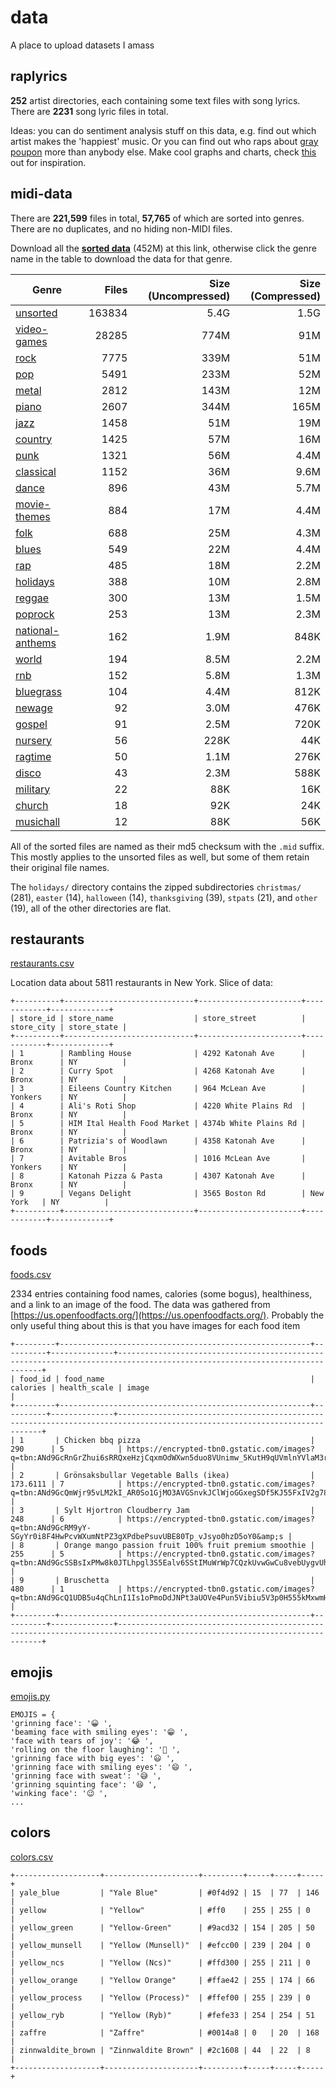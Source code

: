 # data

A place to upload datasets I amass

## raplyrics

**252** artist directories, each containing some text files with song lyrics. There are **2231** song lyric files in total.

Ideas: you can do sentiment analysis stuff on this data, e.g. find out which artist makes the 'happiest' music. Or you can find out who raps about [gray poupon](https://www.youtube.com/watch?v=jOgPk5T1xi0) more than anybody else. Make cool graphs and charts, check [this](https://pudding.cool/projects/vocabulary/) out for inspiration.

## midi-data

There are **221,599** files in total, **57,765** of which are sorted into genres.
There are no duplicates, and no hiding non-MIDI files.

Download all the **[sorted data](https://mega.nz/file/Ygoi3Ywa#lVZZcBrLEcQXfjf6fQZ0XvPScw0cG011yKk93NfJxaw)** (452M) at this link, otherwise click the genre name
 in the table to download the data for that genre.

| Genre            | Files  | Size (Uncompressed) | Size (Compressed) |
| ---------------- | -----: | ------------------: | ----------------: |
| [unsorted](https://mega.nz/file/J54wjS4J#1I9UiC6TFLXoaGqG-lOJjEd_8Ymc7xxwTwUD6vo6_RU)         | 163834 | 5.4G                | 1.5G              |
| [video-games](https://mega.nz/file/wtxSmYZC#UFltwzCGl2AEAqA7acZXHJLDGmNpRZvP9Nq0tTdBt9M)      | 28285  | 774M                | 91M               |
| [rock](https://mega.nz/file/5hpCEQxS#jddrDSAntMIH9mgdIFWXnL1H-pLVzYCXcOyiH7hcqeg)             | 7775   | 339M                | 51M               |
| [pop](https://mega.nz/file/lt5QAA7D#SVs9N5l7cFhjTOJyPMJhLG2fCYLBoo39s-ap6M35kwQ)              | 5491   | 233M                | 52M               |
| [metal](https://mega.nz/file/Jw4wTQ7I#Dh4GRtPgRZz530ledX_gjK7IVMfgb9HbUkpCsVphKJY)            | 2812   | 143M                | 12M               |
| [piano](https://mega.nz/file/sxxy1ALS#xFp5J2ZR_7W0ZMFDv_q7vuZ1VDc0gZgdLgyRYDHfCj0)            | 2607   | 344M                | 165M              |
| [jazz](https://mega.nz/file/hk4UlKBA#JcFcoohM9n1vPmkD0iMBSjvQE-gVILHhtYensjbpt9I)             | 1458   | 51M                 | 19M               |
| [country](https://mega.nz/file/pkwQTaxZ#QxQ6N99oVpp5ovshB0Il9HjirYSBuasAznxyLd5enF8)          | 1425   | 57M                 | 16M               |
| [punk](https://mega.nz/file/B8hGTK4K#oZKKk5HMCAfcXIO5cs2I9WoV-x9d9VJizDwY4_yG9rA)             | 1321   | 56M                 | 4.4M              |
| [classical](https://mega.nz/file/0tx02KJA#3lmDOzX1zfCWmks3qgKIxmZdEBrcKYgWQylg15nxBSg)        | 1152   | 36M                 | 9.6M              |
| [dance](https://mega.nz/file/wk5mFARB#5d4zKZPc5QxVRn3ZDUoeIhttBV1qL5ENs1EoOE3l4iM)            | 896    | 43M                 | 5.7M              |
| [movie-themes](https://mega.nz/file/thhwAaSb#IHLZzoSVYlfNBfvLod2F9UhzuN7VPpth-JRjXwB-RL4)     | 884    | 17M                 | 4.4M              |
| [folk](https://mega.nz/file/Zh4mBY5B#QxcD6jU1p2l9Pbggv4ok9-02D2Gb_IsyArb9Tx8Xkkc)             | 688    | 25M                 | 4.3M              |
| [blues](https://mega.nz/file/cwogjabT#A1NVspJY05usl0eEwmVwOQdcy_JYU_oCfkZpDQHKuVo)            | 549    | 22M                 | 4.4M              |
| [rap](https://mega.nz/file/wh5A2IhA#70BsDwPtkecXzm13wCTh7nuXMk0UV53cidRD2GVam78)              | 485    | 18M                 | 2.2M              |
| [holidays](https://mega.nz/file/l44mhaZC#TtbZ-Jgi0ytwXUkhHGTqniYSqc1bUGdhyK1YRfMMhvY)         | 388    | 10M                 | 2.8M              |
| [reggae](https://mega.nz/file/R1g2DYqa#NKPxcYBBvx4li9fcSIVIb3zfaow7m_yuyO1TIrhwBKU)           | 300    | 13M                 | 1.5M              |
| [poprock](https://mega.nz/file/gl5iUagR#l4FyQrNubpIp8pZCvsjgDiVxa1y2LknIFKVXwnyeek8)          | 253    | 13M                 | 2.3M              |
| [national-anthems](https://mega.nz/file/914wgYLY#wYPq9-lDT83bTTco8uJ4ZJX1X-UhQnLtxIvLD2A7ATg) | 162    | 1.9M                | 848K              |
| [world](https://mega.nz/file/4wwC1CwB#EmLrv7Kfpmi6WcEphqS1Gk-HeKlxtBcE9vRQi0U2n1o)            | 194    | 8.5M                | 2.2M              |
| [rnb](https://mega.nz/file/xl5GCA6B#ABzeSAp-j3dtha2erWd7rL30QpVHh8hVJSZNtvIOrKs)              | 152    | 5.8M                | 1.3M              |
| [bluegrass](https://mega.nz/file/45hCzIya#KbhkzK1pfYsgfkSOqo7UhnThqAqZhIXrysuQMx3CvXo)        | 104    | 4.4M                | 812K              |
| [newage](https://mega.nz/file/xsgmHC4Z#IBJLHiKZ92z2G7zUxt1J_djD-AZuhwyw0MixWqNuyng)           | 92     | 3.0M                | 476K              |
| [gospel](https://mega.nz/file/05wwGIIL#wO-sT82RH4Y6dvMTEPcvMdKYe1bqhRtUrGNwOm0f7Pk)           | 91     | 2.5M                | 720K              |
| [nursery](https://mega.nz/file/0wgA2apD#dukRuNXXPIv-KcISN-jRGuY-obJ0Dx4HXBRhboLQuQs)          | 56     | 228K                | 44K               |
| [ragtime](https://mega.nz/file/M1gUVY5S#r0R26ORnAveoHoJAj_qhg5TBSfxo5wtSZW3Q9nHvdHM)          | 50     | 1.1M                | 276K              |
| [disco](https://mega.nz/file/Rw5EFIpA#P0s1aYn8KIdRp95Sky0ojOglP3Pdy0hOIyH0qg8TxEA)            | 43     | 2.3M                | 588K              |
| [military](https://mega.nz/file/co5U3IDL#CRpoGfRzDHQUXoUB0YuDHLeOgVkGl6Hv1Zi4nKgzBXE)         | 22     | 88K                 | 16K               |
| [church](https://mega.nz/file/FtxiBShD#7f8MuxkIh7a9FrHpgBUeFyU3qjnsOas4BFjang28dWY)           | 18     | 92K                 | 24K               |
| [musichall](https://mega.nz/file/Qs5w0agL#0nQV3BY9XAKjyCJPVYi2FDJ9inysYOE8Izy0qVOBhQM)        | 12     | 88K                 | 56K               |

All of the sorted files are named as their md5 checksum with the `.mid` suffix. This mostly applies to the unsorted files as well, but some of them retain their original file names.

The `holidays/` directory contains the zipped subdirectories `christmas/` (281), `easter` (14), `halloween` (14), `thanksgiving` (39), `stpats` (21), and `other` (19), all of the other directories are flat.

## restaurants

[restaurants.csv](https://github.com/joshnatis/data/blob/master/restaurants.csv)

Location data about 5811 restaurants in New York. Slice of data:

```
+----------+-----------------------------+-----------------------+------------+-------------+
| store_id | store_name                  | store_street          | store_city | store_state |
+----------+-----------------------------+-----------------------+------------+-------------+
| 1        | Rambling House              | 4292 Katonah Ave      | Bronx      | NY          |
| 2        | Curry Spot                  | 4268 Katonah Ave      | Bronx      | NY          |
| 3        | Eileens Country Kitchen     | 964 McLean Ave        | Yonkers    | NY          |
| 4        | Ali's Roti Shop             | 4220 White Plains Rd  | Bronx      | NY          |
| 5        | HIM Ital Health Food Market | 4374b White Plains Rd | Bronx      | NY          |
| 6        | Patrizia's of Woodlawn      | 4358 Katonah Ave      | Bronx      | NY          |
| 7        | Avitable Bros               | 1016 McLean Ave       | Yonkers    | NY          |
| 8        | Katonah Pizza & Pasta       | 4307 Katonah Ave      | Bronx      | NY          |
| 9        | Vegans Delight              | 3565 Boston Rd        | New York   | NY          |
+----------+-----------------------------+-----------------------+------------+-------------+
```

## foods

[foods.csv](https://github.com/joshnatis/data/blob/master/foods.csv)

2334 entries containing food names, calories (some bogus), healthiness, and a link to an image of the food. The data was gathered from [https://us.openfoodfacts.org/](https://us.openfoodfacts.org/). Probably the only useful thing about this is that you have images for each food item

```
+---------+--------------------------------------------------------+----------+--------------+---------------------------------------------------------------------------------------------------------------------------+
| food_id | food_name                                              | calories | health_scale | image                                                                                                                     |
+---------+--------------------------------------------------------+----------+--------------+---------------------------------------------------------------------------------------------------------------------------+
| 1       | Chicken bbq pizza                                      | 290      | 5            | https://encrypted-tbn0.gstatic.com/images?q=tbn:ANd9GcRnGrZhui6sRRQxeHzjCqxmOdWXwn5duo8VUnimw_5KutH9qUVmlnYVlaM3r1Y&amp;s |
| 2       | Grönsaksbullar Vegetable Balls (ikea)                  | 173.6111 | 7            | https://encrypted-tbn0.gstatic.com/images?q=tbn:ANd9GcQmWjr95vLM2kI_AR0So1GjMO3AVGSnvkJClWjoGGxegSDf5KJ55FxIV2g78A&amp;s  |
| 3       | Sylt Hjortron Cloudberry Jam                           | 248      | 6            | https://encrypted-tbn0.gstatic.com/images?q=tbn:ANd9GcRM9yY-SGyYr0i8F4HwPcvWXumNtPZ3gXPdbePsuvUBE80Tp_vJsyo0hzD5oY0&amp;s |
| 8       | Orange mango passion fruit 100% fruit premium smoothie | 255      | 5            | https://encrypted-tbn0.gstatic.com/images?q=tbn:ANd9GcSSBsIxPMw8k0JTLhpgl3S5Ealv6SStIMuWrWp7CQzkUvwGwCu8vebUygvUhA&amp;s  |
| 9       | Bruschetta                                             | 480      | 1            | https://encrypted-tbn0.gstatic.com/images?q=tbn:ANd9GcQ1UDB5u4qChLnI1Is1oPmoDdJNPt3aUOVe4Pun5Vibiu5V3p0H555kMxwmHOM&amp;s |
+---------+--------------------------------------------------------+----------+--------------+---------------------------------------------------------------------------------------------------------------------------+
```

## emojis

[emojis.py](https://github.com/joshnatis/data/blob/master/emojis.py)

```
EMOJIS = {
'grinning face': '😀 ',
'beaming face with smiling eyes': '😁 ',
'face with tears of joy': '😂 ',
'rolling on the floor laughing': '🤣 ',
'grinning face with big eyes': '😃 ',
'grinning face with smiling eyes': '😄 ',
'grinning face with sweat': '😅 ',
'grinning squinting face': '😆 ',
'winking face': '😉 ',
...
```

## colors

[colors.csv](https://github.com/joshnatis/data/blob/master/colors.csv)

```
+-------------------+---------------------+---------+-----+-----+-----+
| yale_blue         | "Yale Blue"         | #0f4d92 | 15  | 77  | 146 |
| yellow            | "Yellow"            | #ff0    | 255 | 255 | 0   |
| yellow_green      | "Yellow-Green"      | #9acd32 | 154 | 205 | 50  |
| yellow_munsell    | "Yellow (Munsell)"  | #efcc00 | 239 | 204 | 0   |
| yellow_ncs        | "Yellow (Ncs)"      | #ffd300 | 255 | 211 | 0   |
| yellow_orange     | "Yellow Orange"     | #ffae42 | 255 | 174 | 66  |
| yellow_process    | "Yellow (Process)"  | #ffef00 | 255 | 239 | 0   |
| yellow_ryb        | "Yellow (Ryb)"      | #fefe33 | 254 | 254 | 51  |
| zaffre            | "Zaffre"            | #0014a8 | 0   | 20  | 168 |
| zinnwaldite_brown | "Zinnwaldite Brown" | #2c1608 | 44  | 22  | 8   |
+-------------------+---------------------+---------+-----+-----+-----+
```
